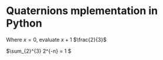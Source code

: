 # Quaternions mplementation in Python
 
Where $x = 0$, evaluate $x + 1$
$\frac{2}{3}$


$\sum_{2}^{3} 2^{-n} = 1 $
